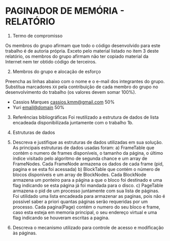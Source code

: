 # PAGINADOR DE MEMÓRIA - RELATÓRIO

1. Termo de compromisso

Os membros do grupo afirmam que todo o código desenvolvido para este
trabalho é de autoria própria.  Exceto pelo material listado no item
3 deste relatório, os membros do grupo afirmam não ter copiado
material da Internet nem ter obtido código de terceiros.

2. Membros do grupo e alocação de esforço

Preencha as linhas abaixo com o nome e o e-mail dos integrantes do
grupo.  Substitua marcadores `XX` pela contribuição de cada membro
do grupo no desenvolvimento do trabalho (os valores devem somar
100%).

  * Cassios Marques <cassios.kmm@gmail.com> 50%
  * Yuri <email@domain> 50%

3. Referências bibliográficas
    Foi reutilizado a estrutura de dados de lista encadeada
    disponibilizada juntamente com o trabalho 1b.

4. Estruturas de dados

  1. Descreva e justifique as estruturas de dados utilizadas em sua solução.
    As principais estruturas de dados usadas foram:
    a) FrameTable que contém o numero de frames disponíveis, o tamanho da página, o último índice 
        visitado pelo algoritmo de segunda chance e um array de FrameNodes. Cada FrameNode armazena
        os dados de cada frame (pid, pagina e se esta foi acessada)
    b) BlockTable que contém o número de blocos disponíveis e um array de BlockNodes. Cada BlockNode
        armazena um ponteiro para a página a que o bloco foi destinado e uma flag indicando se esta página
        já foi mandada para o disco.
    c) PageTable armazena o pid de um processo juntamente com sua lista de páginas.
        Foi utilidado uma lista encadeada para armazenar as paginas, pois não é possível
        saber a priori quantas páginas serão requeridas por um processo.
        Cada pagina(Page) contém o numero do seu bloco e frame, caso esta esteja em memoria principal,
        o seu endereço virtual e uma flag indicando se houveram escritas a pagina.

  2. Descreva o mecanismo utilizado para controle de acesso
     e modificação às páginas.
